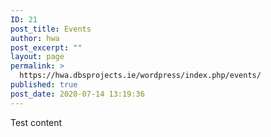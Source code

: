 ```yaml
---
ID: 21
post_title: Events
author: hwa
post_excerpt: ""
layout: page
permalink: >
  https://hwa.dbsprojects.ie/wordpress/index.php/events/
published: true
post_date: 2020-07-14 13:19:36
---
```

<!-- wp:calendar /-->
<!-- wp:paragraph -->
Test content
<!-- /wp:paragraph -->
